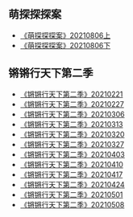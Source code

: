 ## 萌探探探案
* [《萌探探探案》20210806上](https://sod.bunediy.com/20210806/sUXjVCji/index.m3u8)
* [《萌探探探案》20210806下](https://sod.bunediy.com/20210806/iUlW0btY/index.m3u8)


## 锵锵行天下第二季

* <a href="https://vod.bunediy.com/20210221/x0PhyXFd/index.m3u8">《锵锵行天下第二季》20210221</a>
* <a href="https://vod.bunediy.com/20210228/bcSHrAMk/index.m3u8">《锵锵行天下第二季》20210227</a>
* <a href="https://vod.bunediy.com/20210307/GhahJa7K/index.m3u8">《锵锵行天下第二季》20210306</a>
* <a href="https://vod.bunediy.com/20210314/OsyfiV9e/index.m3u8">《锵锵行天下第二季》20210313</a>
* <a href="https://vod.bunediy.com/20210320/jRpU7ONd/index.m3u8">《锵锵行天下第二季》20210320​​</a>
* <a href="https://vod.bunediy.com/20210328/9i6XIrNS/index.m3u8">《锵锵行天下第二季》20210327</a>
* <a href="https://vod.bunediy.com/20210404/At6ze9xf/index.m3u8">《锵锵行天下第二季》20210403</a>
* <a href="https://vod.bunediy.com/20210411/jLT0rQOV/index.m3u8">《锵锵行天下第二季》20210410</a>
* <a href="https://vod.bunediy.com/20210417/hAun0xJO/index.m3u8">《锵锵行天下第二季》20210417</a>
* <a href="https://vod.bunediy.com/20210424/5A1vA7qN/index.m3u8">《锵锵行天下第二季》20210424</a>
* <a href="https://vod.bunediy.com/20210502/Noq71RCt/index.m3u8">《锵锵行天下第二季》20210501</a>
* <a href="https://vod.bunediy.com/20210509/OjzhmAXz/index.m3u8">《锵锵行天下第二季》20210508</a>


<style>
section.page-header {
    display: none;    
}
</style>
<script>
    document.title = "锵锵行天下第二季";
</script>